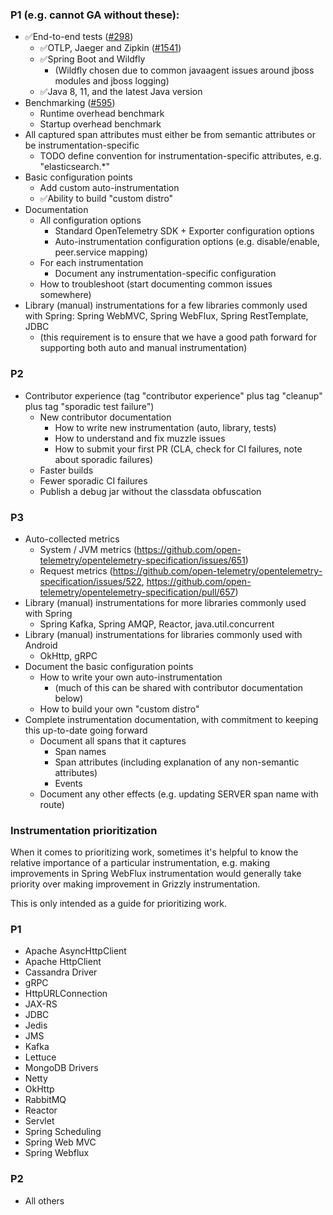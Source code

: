 ### P1 (e.g. cannot GA without these):
* ✅End-to-end tests ([#298](https://github.com/open-telemetry/opentelemetry-java-instrumentation/issues/298#issuecomment-664162169))
  * ✅OTLP, Jaeger and Zipkin ([#1541](https://github.com/open-telemetry/opentelemetry-java-instrumentation/issues/1541))
  * ✅Spring Boot and Wildfly
    * (Wildfly chosen due to common javaagent issues around jboss modules and jboss logging)
  * ✅Java 8, 11, and the latest Java version
* Benchmarking ([#595](https://github.com/open-telemetry/opentelemetry-java-instrumentation/issues/595))
  * Runtime overhead benchmark
  * Startup overhead benchmark
* All captured span attributes must either be from semantic attributes or be instrumentation-specific
  * TODO define convention for instrumentation-specific attributes, e.g. "elasticsearch.*"
* Basic configuration points
  * Add custom auto-instrumentation
  * ✅Ability to build "custom distro"
* Documentation
  * All configuration options
    * Standard OpenTelemetry SDK + Exporter configuration options
    * Auto-instrumentation configuration options (e.g. disable/enable, peer.service mapping)
  * For each instrumentation
    * Document any instrumentation-specific configuration
  * How to troubleshoot (start documenting common issues somewhere)
* Library (manual) instrumentations for a few libraries commonly used with Spring:
  Spring WebMVC, Spring WebFlux, Spring RestTemplate, JDBC
  * (this requirement is to ensure that we have a good path forward for supporting both auto and manual instrumentation)

### P2
* Contributor experience (tag "contributor experience" plus tag "cleanup" plus tag "sporadic test failure")
  * New contributor documentation
    * How to write new instrumentation (auto, library, tests)
    * How to understand and fix muzzle issues
    * How to submit your first PR (CLA, check for CI failures, note about sporadic failures)
  * Faster builds
  * Fewer sporadic CI failures
  * Publish a debug jar without the classdata obfuscation

### P3
* Auto-collected metrics
  * System / JVM metrics (https://github.com/open-telemetry/opentelemetry-specification/issues/651)
  * Request metrics (https://github.com/open-telemetry/opentelemetry-specification/issues/522, https://github.com/open-telemetry/opentelemetry-specification/pull/657)
* Library (manual) instrumentations for more libraries commonly used with Spring
  * Spring Kafka, Spring AMQP, Reactor, java.util.concurrent
* Library (manual) instrumentations for libraries commonly used with Android
  * OkHttp, gRPC
* Document the basic configuration points
  * How to write your own auto-instrumentation
    * (much of this can be shared with contributor documentation below)
  * How to build your own "custom distro"
* Complete instrumentation documentation, with commitment to keeping this up-to-date going forward
  * Document all spans that it captures
    * Span names
    * Span attributes (including explanation of any non-semantic attributes)
    * Events
  * Document any other effects (e.g. updating SERVER span name with route)

### Instrumentation prioritization

When it comes to prioritizing work, sometimes it's helpful to know the relative importance of a
particular instrumentation, e.g. making improvements in Spring WebFlux instrumentation would
generally take priority over making improvement in Grizzly instrumentation.

This is only intended as a guide for prioritizing work.

### P1

* Apache AsyncHttpClient
* Apache HttpClient
* Cassandra Driver
* gRPC
* HttpURLConnection
* JAX-RS
* JDBC
* Jedis
* JMS
* Kafka
* Lettuce
* MongoDB Drivers
* Netty
* OkHttp
* RabbitMQ
* Reactor
* Servlet
* Spring Scheduling
* Spring Web MVC
* Spring Webflux

### P2

* All others
